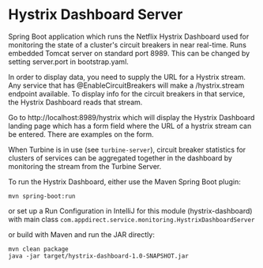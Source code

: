 # Hystrix Dashboard Server

Spring Boot application which runs the Netflix Hystrix Dashboard used for monitoring the state of a cluster's circuit breakers in near real-time.   Runs embedded Tomcat server on standard port 8989.  This can be changed by setting server.port in bootstrap.yaml.

In order to display data, you need to supply the URL for a Hystrix stream.  Any service that has @EnableCircuitBreakers will make a /hystrix.stream endpoint available.  To display info for the circuit breakers in that service, the Hystrix Dashboard reads that stream.

Go to http://localhost:8989/hystrix which will display the Hystrix Dashboard landing page which has a form field where the URL of a hystrix stream can be entered.  There are examples on the form.

When Turbine is in use (see `turbine-server`), circuit breaker statistics for clusters of services can be aggregated together in the dashboard by monitoring the stream from the Turbine Server.


To run the Hystrix Dashboard, either use the Maven Spring Boot plugin:

```
mvn spring-boot:run
```

or set up a Run Configuration in IntelliJ for this module (hystrix-dashboard) with main class `com.appdirect.service.monitoring.HystrixDashboardServer`

or build with Maven and run the JAR directly:

```
mvn clean package
java -jar target/hystrix-dashboard-1.0-SNAPSHOT.jar
```

